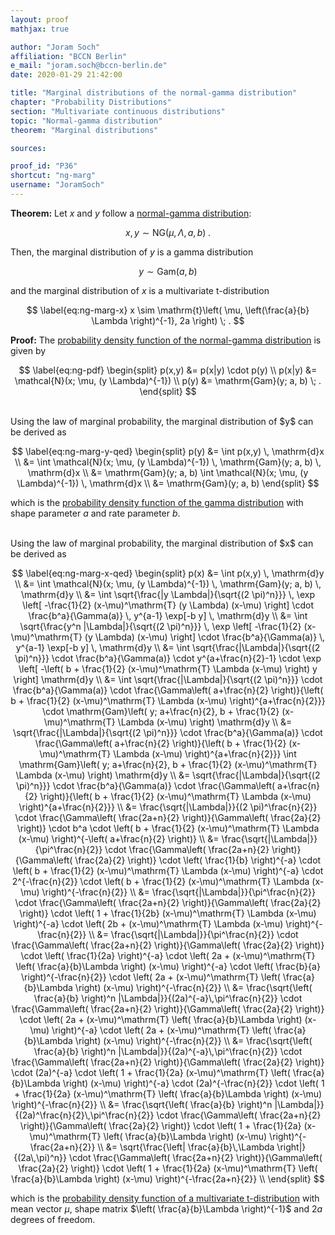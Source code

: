 ```yaml
---
layout: proof
mathjax: true

author: "Joram Soch"
affiliation: "BCCN Berlin"
e_mail: "joram.soch@bccn-berlin.de"
date: 2020-01-29 21:42:00

title: "Marginal distributions of the normal-gamma distribution"
chapter: "Probability Distributions"
section: "Multivariate continuous distributions"
topic: "Normal-gamma distribution"
theorem: "Marginal distributions"

sources:

proof_id: "P36"
shortcut: "ng-marg"
username: "JoramSoch"
---
```



**Theorem:** Let $x$ and $y$ follow a [normal-gamma distribution](/D/ng.html):

$$ \label{eq:ng}
x,y \sim \mathrm{NG}(\mu, \Lambda, a, b) \; .
$$

Then, the marginal distribution of $y$ is a gamma distribution

$$ \label{eq:ng-marg-y}
y \sim \mathrm{Gam}(a, b)
$$

and the marginal distribution of $x$ is a multivariate t-distribution

$$ \label{eq:ng-marg-x}
x \sim \mathrm{t}\left( \mu, \left(\frac{a}{b} \Lambda \right)^{-1}, 2a \right) \; .
$$


**Proof:** The [probability density function of the normal-gamma distribution](/P/ng-pdf.html) is given by

$$ \label{eq:ng-pdf}
\begin{split}
p(x,y) &= p(x|y) \cdot p(y) \\
p(x|y) &= \mathcal{N}(x; \mu, (y \Lambda)^{-1}) \\
p(y) &= \mathrm{Gam}(y; a, b) \; .
\end{split}
$$

<br>
Using the law of marginal probability, the marginal distribution of $y$ can be derived as

$$ \label{eq:ng-marg-y-qed}
\begin{split}
p(y) &= \int p(x,y) \, \mathrm{d}x \\
&= \int \mathcal{N}(x; \mu, (y \Lambda)^{-1}) \, \mathrm{Gam}(y; a, b) \, \mathrm{d}x \\
&= \mathrm{Gam}(y; a, b) \int \mathcal{N}(x; \mu, (y \Lambda)^{-1}) \, \mathrm{d}x \\
&= \mathrm{Gam}(y; a, b)
\end{split}
$$

which is the [probability density function of the gamma distribution](/P/ng-pdf.html) with shape parameter $a$ and rate parameter $b$.

<br>
Using the law of marginal probability, the marginal distribution of $x$ can be derived as

$$ \label{eq:ng-marg-x-qed}
\begin{split}
p(x) &= \int p(x,y) \, \mathrm{d}y \\
&= \int \mathcal{N}(x; \mu, (y \Lambda)^{-1}) \, \mathrm{Gam}(y; a, b) \, \mathrm{d}y \\
&= \int \sqrt{\frac{|y \Lambda|}{\sqrt{(2 \pi)^n}}} \, \exp \left[ -\frac{1}{2} (x-\mu)^\mathrm{T} (y \Lambda) (x-\mu) \right] \cdot \frac{b^a}{\Gamma(a)} \, y^{a-1} \exp[-b y] \, \mathrm{d}y \\
&= \int \sqrt{\frac{y^n |\Lambda|}{\sqrt{(2 \pi)^n}}} \, \exp \left[ -\frac{1}{2} (x-\mu)^\mathrm{T} (y \Lambda) (x-\mu) \right] \cdot \frac{b^a}{\Gamma(a)} \, y^{a-1} \exp[-b y] \, \mathrm{d}y \\
&= \int \sqrt{\frac{|\Lambda|}{\sqrt{(2 \pi)^n}}} \cdot \frac{b^a}{\Gamma(a)} \cdot y^{a+\frac{n}{2}-1} \cdot \exp \left[ -\left( b + \frac{1}{2} (x-\mu)^\mathrm{T} \Lambda (x-\mu) \right) y \right] \mathrm{d}y \\
&= \int \sqrt{\frac{|\Lambda|}{\sqrt{(2 \pi)^n}}} \cdot \frac{b^a}{\Gamma(a)} \cdot \frac{\Gamma\left( a+\frac{n}{2} \right)}{\left( b + \frac{1}{2} (x-\mu)^\mathrm{T} \Lambda (x-\mu) \right)^{a+\frac{n}{2}}} \cdot \mathrm{Gam}\left( y; a+\frac{n}{2}, b + \frac{1}{2} (x-\mu)^\mathrm{T} \Lambda (x-\mu) \right) \mathrm{d}y \\
&= \sqrt{\frac{|\Lambda|}{\sqrt{(2 \pi)^n}}} \cdot \frac{b^a}{\Gamma(a)} \cdot \frac{\Gamma\left( a+\frac{n}{2} \right)}{\left( b + \frac{1}{2} (x-\mu)^\mathrm{T} \Lambda (x-\mu) \right)^{a+\frac{n}{2}}} \int \mathrm{Gam}\left( y; a+\frac{n}{2}, b + \frac{1}{2} (x-\mu)^\mathrm{T} \Lambda (x-\mu) \right) \mathrm{d}y \\
&= \sqrt{\frac{|\Lambda|}{\sqrt{(2 \pi)^n}}} \cdot \frac{b^a}{\Gamma(a)} \cdot \frac{\Gamma\left( a+\frac{n}{2} \right)}{\left( b + \frac{1}{2} (x-\mu)^\mathrm{T} \Lambda (x-\mu) \right)^{a+\frac{n}{2}}} \\
&= \frac{\sqrt{|\Lambda|}}{(2 \pi)^\frac{n}{2}} \cdot \frac{\Gamma\left( \frac{2a+n}{2} \right)}{\Gamma\left( \frac{2a}{2} \right)} \cdot b^a \cdot \left( b + \frac{1}{2} (x-\mu)^\mathrm{T} \Lambda (x-\mu) \right)^{-\left( a+\frac{n}{2} \right)} \\
&= \frac{\sqrt{|\Lambda|}}{\pi^\frac{n}{2}} \cdot \frac{\Gamma\left( \frac{2a+n}{2} \right)}{\Gamma\left( \frac{2a}{2} \right)} \cdot \left( \frac{1}{b} \right)^{-a} \cdot \left( b + \frac{1}{2} (x-\mu)^\mathrm{T} \Lambda (x-\mu) \right)^{-a} \cdot 2^{-\frac{n}{2}} \cdot \left( b + \frac{1}{2} (x-\mu)^\mathrm{T} \Lambda (x-\mu) \right)^{-\frac{n}{2}} \\
&= \frac{\sqrt{|\Lambda|}}{\pi^\frac{n}{2}} \cdot \frac{\Gamma\left( \frac{2a+n}{2} \right)}{\Gamma\left( \frac{2a}{2} \right)} \cdot \left( 1 + \frac{1}{2b} (x-\mu)^\mathrm{T} \Lambda (x-\mu) \right)^{-a} \cdot \left( 2b + (x-\mu)^\mathrm{T} \Lambda (x-\mu) \right)^{-\frac{n}{2}} \\
&= \frac{\sqrt{|\Lambda|}}{\pi^\frac{n}{2}} \cdot \frac{\Gamma\left( \frac{2a+n}{2} \right)}{\Gamma\left( \frac{2a}{2} \right)} \cdot \left( \frac{1}{2a} \right)^{-a} \cdot \left( 2a + (x-\mu)^\mathrm{T} \left( \frac{a}{b}\Lambda \right) (x-\mu) \right)^{-a} \cdot \left( \frac{b}{a} \right)^{-\frac{n}{2}} \cdot \left( 2a + (x-\mu)^\mathrm{T} \left( \frac{a}{b}\Lambda \right) (x-\mu) \right)^{-\frac{n}{2}} \\
&= \frac{\sqrt{\left( \frac{a}{b} \right)^n |\Lambda|}}{(2a)^{-a}\,\pi^\frac{n}{2}} \cdot \frac{\Gamma\left( \frac{2a+n}{2} \right)}{\Gamma\left( \frac{2a}{2} \right)} \cdot \left( 2a + (x-\mu)^\mathrm{T} \left( \frac{a}{b}\Lambda \right) (x-\mu) \right)^{-a} \cdot \left( 2a + (x-\mu)^\mathrm{T} \left( \frac{a}{b}\Lambda \right) (x-\mu) \right)^{-\frac{n}{2}} \\
&= \frac{\sqrt{\left( \frac{a}{b} \right)^n |\Lambda|}}{(2a)^{-a}\,\pi^\frac{n}{2}} \cdot \frac{\Gamma\left( \frac{2a+n}{2} \right)}{\Gamma\left( \frac{2a}{2} \right)} \cdot (2a)^{-a} \cdot \left( 1 + \frac{1}{2a} (x-\mu)^\mathrm{T} \left( \frac{a}{b}\Lambda \right) (x-\mu) \right)^{-a} \cdot (2a)^{-\frac{n}{2}} \cdot \left( 1 + \frac{1}{2a} (x-\mu)^\mathrm{T} \left( \frac{a}{b}\Lambda \right) (x-\mu) \right)^{-\frac{n}{2}} \\
&= \frac{\sqrt{\left( \frac{a}{b} \right)^n |\Lambda|}}{(2a)^\frac{n}{2}\,\pi^\frac{n}{2}} \cdot \frac{\Gamma\left( \frac{2a+n}{2} \right)}{\Gamma\left( \frac{2a}{2} \right)} \cdot \left( 1 + \frac{1}{2a} (x-\mu)^\mathrm{T} \left( \frac{a}{b}\Lambda \right) (x-\mu) \right)^{-\frac{2a+n}{2}} \\
&= \sqrt{\frac{\left| \frac{a}{b}\,\Lambda \right|}{(2a\,\pi)^n}} \cdot \frac{\Gamma\left( \frac{2a+n}{2} \right)}{\Gamma\left( \frac{2a}{2} \right)} \cdot \left( 1 + \frac{1}{2a} (x-\mu)^\mathrm{T} \left( \frac{a}{b}\Lambda \right) (x-\mu) \right)^{-\frac{2a+n}{2}} \\
\end{split}
$$

which is the [probability density function of a multivariate t-distribution](/P/mvt-pdf.html) with mean vector $\mu$, shape matrix $\left( \frac{a}{b}\Lambda \right)^{-1}$ and $2a$ degrees of freedom.